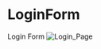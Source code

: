 # LoginForm
Login Form
![Login_Page](https://user-images.githubusercontent.com/79643646/109279087-2d2fae80-77ce-11eb-8e87-4d246a32d2cc.png)
